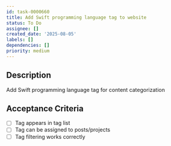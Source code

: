```yaml
---
id: task-0000660
title: Add Swift programming language tag to website
status: To Do
assignee: []
created_date: '2025-08-05'
labels: []
dependencies: []
priority: medium
---
```


## Description

Add Swift programming language tag for content categorization

## Acceptance Criteria

- [ ] Tag appears in tag list
- [ ] Tag can be assigned to posts/projects
- [ ] Tag filtering works correctly
